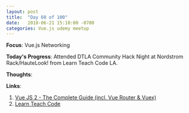```yaml
---
layout: post
title:  "Day 60 of 100"
date:   2018-06-21 15:10:00 -0700
categories: Vue.js udemy meetup
---
```


**Focus**: Vue.js Networking

**Today's Progress**: Attended DTLA Community Hack Night at Nordstrom Rack/HauteLook! from Learn Teach Code LA. 


**Thoughts**: 

**Links**: 
1. [Vue JS 2 - The Complete Guide (incl. Vue Router & Vuex)](https://www.udemy.com/vuejs-2-the-complete-guide/learn/v4/overview)
2. [Learn Teach Code](https://www.meetup.com/LearnTeachCode/)